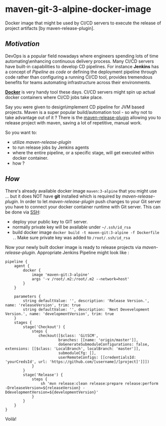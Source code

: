 # maven-git-3-alpine-docker-image
Docker image that might be used by CI/CD servers to execute the release of project artifacts [by maven-release-plugin].  

*Motivation*
-
DevOps is a popular field nowadays where engineers spending lots of time automating\enhancing continuous delivery process. Many CI/CD servers have 
built-in capabilities to develop CD pipelines. For instance <b>Jenkins</b> has a concept of _Pipeline as code_ or defining the deployment pipeline through code 
rather than configuring a running CI/CD tool, provides tremendous benefits for teams automating infrastructure across their environments.      

[<b>Docker</b>](https://www.docker.com/) is very handy tool these days. CI/CD servers might spin up actual docker containers where CI/CD jobs take place.

Say you were given to design\implement CD pipeline for JVM based projects. Maven is a super popular build/automation tool - so why not to take advantage out of it ? 
There is the [maven-release-plugin](https://maven.apache.org/maven-release/maven-release-plugin/) allowing you to release project with maven, saving a lot of repetitive, manual work.

So you want to: 
* utilize _maven-release-plugin_ 
* to run release jobs by Jenkins agents 
* where the entire pipeline, or a specific stage, will get executed within docker container. 
* how ? 

*How*
-
There's already available docker image ```maven:3-alpine``` that you might use ... but it does NOT have <b>git</b> installed which is required 
by _maven-release-plugin_. 
In order to let _maven-release-plugin_ push changes to your Git server you have to connect your docker container runtime with Git server. This can be done via [SSH](https://help.github.com/en/articles/connecting-to-github-with-ssh):
* deploy your public key to GIT server.
* normally private key will be available under ```~/.ssh/id_rsa```
* build docker image ```docker build -t maven-git:3-alpine -f Dockerfile .```. Make sure private key was added to ```/root/.ssh/id_rsa``` 

Now your newly built docker image is ready to release projects via _maven-release-plugin_. 
Appropriate Jenkins Pipeline might look like :

```
pipeline {
    agent {
        docker {
            image 'maven-git:3-alpine'
            args '-v /root/.m2:/root/.m2 --network=host'
        }
    }
    
    parameters {
        string defaultValue: '', description: 'Release Version.', name: 'releaseVersion', trim: true
        string defaultValue: '', description: 'Next Devevelopment Version.', name: 'developmentVersion', trim: true
    }
    stages {
        stage('Checkout') {
            steps {
               checkout([$class: 'GitSCM', 
						branches: [[name: 'origin/master']], 
						doGenerateSubmoduleConfigurations: false,  extensions: [[$class: 'LocalBranch', localBranch: 'master']], 
						submoduleCfg: [], 
						userRemoteConfigs: [[credentialsId: 'yourCredsId', url: 'https://github.com/[username]/[project]']]])
            }
        }
        stage('Release') {
            steps {
                sh 'mvn release:clean release:prepare release:perform -DreleaseVersion=${releaseVersion} -DdevelopmentVersion=${developmentVersion}'
            }
        }
    }
}

```

Voilà! 

